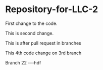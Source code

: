 # Repository-for-LLC-2
First change to the code. 

This is second change.

This is after pull request in branches 

This 4th code change on 3rd branch

Branch 22 ---hdf 
